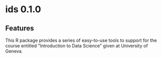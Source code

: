 # ids 0.1.0

## Features

This R package provides a series of easy-to-use tools to support for the course entitled "Introduction to Data Science" given at University of Geneva. 
